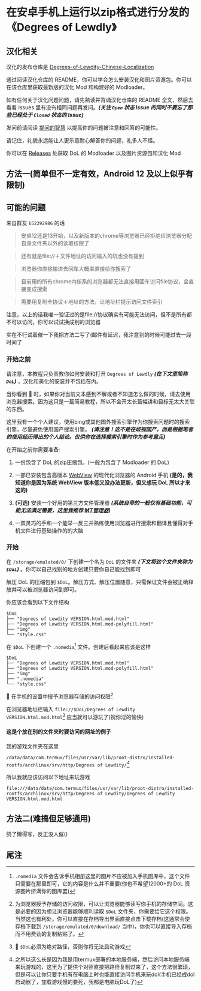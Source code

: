 # 在安卓手机上运行以zip格式进行分发的《Degrees of Lewdly》

## 汉化相关

汉化的发布仓库是 [Degrees-of-Lewdity-Chinese-Localization](https://github.com/Eltirosto/Degrees-of-Lewdity-Chinese-Localization)

通过阅读汉化仓库的 README，你可以学会怎么安装汉化和图片资源包。你可以在该仓库里获取最新版的汉化 Mod 和构建好的 Modloader。

如有任何关于汉化问题问题，请先熟读并背诵汉化仓库的 README 全文，然后去看看 Issues 里有没有相同问题再发问。***(关注 `Open` 状态 Issue 的同时不要忘了那些已经处于 `Closed` 状态的 Issue)***

发问前请阅读 [提问的智慧](https://lug.ustc.edu.cn/wiki/doc/smart-questions) 以提高你的问题被注意和回答的可能性。

请记住，礼貌永远能让人更乐意耐心解答你的问题，礼多人不怪。

你可以在 [Releases](https://github.com/Eltirosto/Degrees-of-Lewdity-Chinese-Localization/releases) 处获取 DoL 的 Modloader 以及图片资源包和汉化 Mod

## 方法一(简单但不一定有效，Android 12 及以上似乎有限制)

## 可能的问题

来自群友 `652292986` 的话

> 安卓12还是13开始，以及新版本的chrome等浏览器已经拒绝给浏览器分配自身文件夹以外的读取权限了

> 还有就是file://＋文件地址的访问输入的坑也没有提到

> 浏览器你直接输进去回车大概率直接给你搜索了

> 目前用的所有chrome内核系的浏览器都无法直接用回车访问file协议，会直接变成搜索

> 需要用复制全协议＋地址的方法，让地址栏提示访问文件索引

注意，以上的话我唯一验证过的是file://协议确实有可能无法访问，但不是所有都不可以访问，你可以试试换成别的浏览器

实在不行试着催一下我把方法二写了(邮件有延迟，我注意到的时候可能过去一段时间了

### 开始之前

请注意，本教程只负责教你如何安装和打开 `Degrees of Lewdly` ***(在下文里简称 `DoL`)*** ，汉化和美化的安装并不包括在内。

当你看到 :monocle_face: 时，如果你对当前文本感到不解或者不知道怎么做的时候，请去使用浏览器搜索。因为这只是一篇简易教程，所以不会开太长篇幅讲和目标无太大关联的东西。

这里我有一个个人建议，使用bing或其他国外搜索引擎作为你搜索问题时的搜索引擎，尽量避免使用国产搜索引擎。 ***(请注意！这不是在歧视国产，而是根据笔者的使用经历得出的个人结论。仅供你在选择搜索引擎时作为参考意见)***

在开始之前你需要准备:

 1. 一份包含了 DoL 的zip压缩包。(一般为包含了 Modloader 的 DoL)

 2. 一部已安装包含高版本 <u>WebView</u> 的现代化浏览器的 Android 手机 **(是的，我知道你是因为系统 WebView 版本低又没办法更新，但又想玩 DoL 所以才来这的)**

 3. **(可选)** 安装一个好用的第三方文件管理器 ***(系统自带的一般仅有基础功能，可能无法满足需要，这里我推荐 [MT管理器](https://mt2.cn/download/))***

 4. 一双灵巧的手和一个能举一反三并熟练使用浏览器进行搜索和翻译且懂得对手机文件进行基础操作的的大脑

### 开始

在 `/storage/emulated/0/` 下创建一个名为 `DoL` 的文件夹 ***(下文将这个文件夹称为 `$DoL`)*** 。你可以自己找别的地方创建只要你自己能找到即可 

解压 DoL 的压缩包到 `$DoL`。解压方式、解压位置随意，只需保证文件会被正确释放并可以被浏览器访问到即可。

你应该会看到以下文件结构
```
$DoL
├── "Degrees of Lewdity VERSION.html.mod.html"
├── "Degrees of Lewdity VERSION.html.mod-polyfill.html"
├── "img"
└── "style.css"
```

在 `$DoL` 下创建一个 `.nomedia`[^1] 文件。创建后看起来应该是这样
```
$DoL
├── "Degrees of Lewdity VERSION.html.mod.html"
├── "Degrees of Lewdity VERSION.html.mod-polyfill.html"
├── "img"
├── ".nomedia"
└── "style.css"
```

:monocle_face: 在手机的设置中授予浏览器存储的访问权限[^2]

在浏览器地址栏输入 `file://$DoL/Degrees of Lewdity VERSION.html.mod.html`[^3] 应当就可以游玩了(祝你淫的愉快)

#### 这是个放在别的文件夹时要访问的网址的例子

我的游戏文件夹在这里

`/data/data/com.termux/files/usr/var/lib/proot-distro/installed-rootfs/archlinux/srv/http/Degrees of Lewdity/`[^4]

所以我就应该访问以下地址来玩游戏

`file:///data/data/com.termux/files/usr/var/lib/proot-distro/installed-rootfs/archlinux/srv/http/Degrees of Lewdity/Degrees of Lewdity VERSION.html.mod.html`

## 方法二(难搞但足够通用)

鸽了懒得写，反正没人催()

## 尾注

[^1]: `.nomedia` 文件会告诉手机相册这里的图片不应被加入手机图库中，这个文件只需要在那里即可，它的内容是什么并不重要(你也不希望12000+的 DoL 资源图片挤满你的图库罢)

[^2]: 为浏览器授予存储的访问权限，可以让浏览器能够读写你手机的存储空间。这是必要的因为想让浏览器能够顺利读取 `$DoL` 文件夹，你需要给它这个权限。当然这也有利处，你可以直接在存档导出界面直接点击下载存档(这通常会使存档下载到 `/storage/emulated/0/download/` 当中)，你也可以直接导入存档而不用费劲的复制粘贴了。

[^3]: :monocle_face: `$DoL`必须为绝对路径，否则你将无法启动游戏

[^4]: 之所以这么长是因为我是用termux部署的本地服务端，然后访问本地服务端来玩游戏的，这里为了提供个对照直接把路径复制过来了，这个方法很繁琐，但是可以让你只要手机有在电脑上时也能直接访问手机来玩dol(手机已经成dol启动器了，加载游戏慢的要死，我都是电脑玩DoL了)
